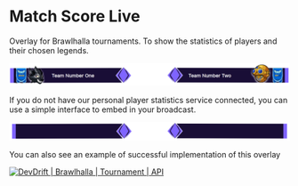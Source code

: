 # Match Score Live

Overlay for Brawlhalla tournaments. To show the statistics of players and their chosen legends.

[<img alt="brawlhalla" src="live-image-1.png" width="900"/>](https://www.ubisoft.com/en-us/game/brawlhalla/brawlhalla)

If you do not have our personal player statistics service connected, you can use a simple interface to embed in your broadcast.

<img alt="brawlhalla" src="free-version.png" width="900"/>

You can also see an example of successful implementation of this overlay

[![DevDrift | Brawlhalla | Tournament | API](https://static-cdn.jtvnw.net/cf_vods/d2nvs31859zcd8/d023d924822d7c0b5bdf_834283860_1799520848_ad7455cc-1b3c-46ac-a379-a88a5a8d3528/thumb/index-0000000000-640x360.jpg)](https://www.twitch.tv/videos/1799520848 "DevDrift | Brawlhalla | Tournament | API")
